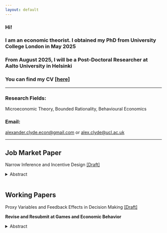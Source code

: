 ```yaml
---
layout: default
---
```


### Hi!
### I am an economic theorist. I obtained my PhD from University College London in May 2025
### From August 2025, I will be a Post-Doctoral Researcher at Aalto University in Helsinki
### You can find my CV [[here]](Documents/Alexander_Clyde_CV.pdf)

* * *

### **Research Fields:**
 
Microeconomic Theory, Bounded Rationality, Behavioural Economics

### **Email:** 

<a href="mailto:alexander.clyde.econ@gmail.com">alexander.clyde.econ@gmail.com </a> or <a href="alex.clyde@ucl.ac.uk">alex.clyde@ucl.ac.uk </a>

* * *
## **Job Market Paper**

Narrow Inference and Incentive Design [[Draft]](Documents/JMP_Narrow_Inference.pdf)
<details align="justify">
<summary>Abstract</summary>
<br>
There is evidence that people struggle to do causal inference in complex multidimensional environments. This paper explores the consequences of this in a principal-agent setting. A principal chooses a mechanism to screen an agent. The agent makes choices on multiple dimensions, and infers the effect of each action separately without properly controlling for the other actions. I fully characterize the principal’s optimal mechanism when facing an agent who does such `narrow' inference, and contrast it with their optimal mechanism when the agent is fully rational. I demonstrate when the principal can exploit narrow inference and in what cases they lose out.
</details>

<br>

## **Working Papers**

Proxy Variables and Feedback Effects in Decision Making [[Draft]](Documents/Proxy_Variables_in_Equilibrium___Draft.pdf)

**Revise and Resubmit at Games and Economic Behavior**
<details align="justify">
<summary>Abstract</summary>
<br>
When using data, often an analyst only has access to proxies or measurements of the true variables of interest. I propose a framework that models economic decision makers as ‘flawed statisticians’ who assume potentially noisy proxy variables are perfectly measured. Due to feedback from the choices into data, a notion of equilibrium is required to close the model. I illustrate the concept with applications to policing/crime and market entry. In these examples, we see that very small imperfections in the proxy variable can lead to large distortions in beliefs. I show that the set of strategies that can arise as equilibria with arbitrarily close to perfect measurement coincides with a version of Self-Confirming Equilibrium.
</details>

